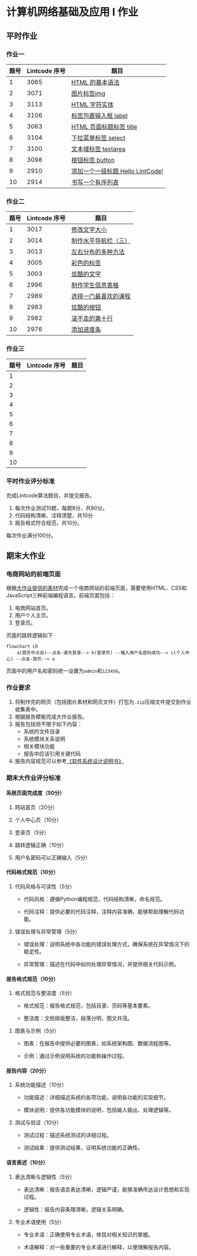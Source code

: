 # 计算机网络基础及应用 Ⅰ 作业

## 平时作业

### 作业一

| 题号 | Lintcode 序号 | 题目                                                         |
| ---- | ------------- | ------------------------------------------------------------ |
| 1    | 3065          | [HTML 的基本语法](https://www.lintcode.com/problem/3065/?showListFe=true&page=1&problemTypeId=16&pageSize=50) |
| 2    | 3071          | [图片标签img](https://www.lintcode.com/problem/3071/?showListFe=true&page=1&problemTypeId=16&pageSize=50) |
| 3    | 3113          | [HTML 字符实体](https://www.lintcode.com/problem/3113/?showListFe=true&page=1&problemTypeId=16&pageSize=50) |
| 4    | 3106          | [标签包裹输入框 label](https://www.lintcode.com/problem/3106/?showListFe=true&page=1&problemTypeId=16&pageSize=50) |
| 5    | 3063          | [HTML 页面标题标签 title](https://www.lintcode.com/problem/3063/?showListFe=true&page=1&problemTypeId=16&pageSize=50) |
| 6    | 3104          | [下拉菜单标签 select](https://www.lintcode.com/problem/3104/?showListFe=true&page=1&problemTypeId=16&pageSize=50) |
| 7    | 3100          | [文本域标签 textarea](https://www.lintcode.com/problem/3100/?showListFe=true&page=1&problemTypeId=16&pageSize=50) |
| 8    | 3098          | [按钮标签 button](https://www.lintcode.com/problem/3098/?showListFe=true&page=1&problemTypeId=16&pageSize=50) |
| 9    | 2910          | [添加一个一级标题 Hello LintCode!](https://www.lintcode.com/problem/2910/?showListFe=false&page=2&problemTypeId=16&pageSize=50) |
| 10   | 2914          | [书写一个有序列表](https://www.lintcode.com/problem/2914/?showListFe=true&page=2&problemTypeId=16&pageSize=50) |

### 作业二

| 题号 | Lintcode 序号 | 题目                                                         |
| ---- | ------------- | ------------------------------------------------------------ |
| 1    | 3017          | [修改文字大小](https://www.lintcode.com/problem/3017/?showListFe=true&page=1&problemTypeId=16&pageSize=50) |
| 2    | 3014          | [制作水平导航栏（三）](https://www.lintcode.com/problem/3014/?showListFe=true&page=1&problemTypeId=16&pageSize=50) |
| 3    | 3013          | [左右分布的多种方法](https://www.lintcode.com/problem/3013/?showListFe=true&page=1&problemTypeId=16&pageSize=50) |
| 4    | 3005          | [彩色的标签](https://www.lintcode.com/problem/3005/?showListFe=true&page=1&problemTypeId=16&pageSize=50) |
| 5    | 3003          | [炫酷的文字](https://www.lintcode.com/problem/3003/?showListFe=true&page=1&problemTypeId=16&pageSize=50) |
| 6    | 2996          | [制作学生信息表格](https://www.lintcode.com/problem/2996/?showListFe=true&page=1&problemTypeId=16&pageSize=50) |
| 7    | 2989          | [选择一门最喜欢的课程](https://www.lintcode.com/problem/2989/?showListFe=true&page=2&problemTypeId=16&pageSize=50) |
| 8    | 2983          | [炫酷的按钮](https://www.lintcode.com/problem/2983/?showListFe=true&page=2&problemTypeId=16&pageSize=50) |
| 9    | 2982          | [滚不走的第十行](https://www.lintcode.com/problem/2982/?showListFe=true&page=2&problemTypeId=16&pageSize=50) |
| 10   | 2976          | [添加进度条](https://www.lintcode.com/problem/2976/?showListFe=true&page=2&problemTypeId=16&pageSize=50) |

### 作业三

| 题号 | Lintcode 序号 | 题目 |
| ---- | ------------- | ---- |
| 1    |               |      |
| 2    |               |      |
| 3    |               |      |
| 4    |               |      |
| 5    |               |      |
| 6    |               |      |
| 7    |               |      |
| 8    |               |      |
| 9    |               |      |
| 10   |               |      |

### 平时作业评分标准

完成Lintcode算法题目，并提交报告。

1. 每次作业测试10题，每题8分，共80分。
2. 代码结构清晰、注释清楚，共10分
3. 报告格式符合规范，共10分。

每次作业满分100分。

## 期末大作业

### 电商网站的前端页面

根据[大作业提供的素材](https://resource-443.webvpn.ncut.edu.cn/asset/#/share?shareId=db619ec09d63e7745d21255310ee9d25)完成一个电商网站的前端页面，需要使用HTML、CSS和JavaScript三种前端编程语言。前端页面包括：

1. 电商网站首页。
2. 用户个人主页。
3. 登录页。

页面的跳转逻辑如下

```mermaid
flowchart LR
    a(首页中点击)--点击-请先登录--> b(登录页) --输入用户名密码成功--> c(个人中心) --点击-首页--> a
```

页面中的用户名和密码统一设置为`admin`和`123456`。

### 作业要求

1. 将制作完的网页（包括图片素材和网页文件）打包为`.zip`压缩文件提交到作业收集表中。
2. 根据报告模板完成大作业报告。
3. 报告包括但不限于如下内容：
   * 系统的文件目录
   * 系统模块关系说明
   * 相关模块功能
   * 报告中应该引用关键代码
4. 报告内容规范可以参考[《软件系统设计说明书》](https://cloud.tencent.com/developer/article/2037437)

### 期末大作业评分标准

#### 系统页面完成度（50分）

1. 网站首页（20分）

2. 个人中心页（10分）

3. 登录页（5分）

4. 跳转逻辑正确（10分）

5. 用户名密码可以正确输入（5分）

#### 代码格式规范（10分）

1. 代码风格与可读性（5分）

   - 代码风格：遵循Python编程规范，代码结构清晰，命名规范。

   - 代码注释：提供必要的代码注释，注释内容准确，能够帮助理解代码功能。

2. 错误处理与异常管理（5分）

   - 错误处理：说明系统中各功能的错误处理方式，确保系统在异常情况下的稳定性。

   - 异常管理：描述在代码中如何处理异常情况，并提供相关代码示例。

#### 报告格式规范（10分）

1. 格式规范与整洁度（5分）

   - 格式规范：报告格式规范，包括目录、页码等基本要素。

   - 整洁度：文档排版整洁，段落分明，图文并茂。

2. 图表与示例（5分）

   - 图表：在报告中提供必要的图表，如系统架构图、数据流程图等。

   - 示例：通过示例说明系统的功能和操作过程。

#### 报告内容（20分）

1. 系统功能描述（10分）

   - 功能描述：详细描述系统的各项功能，说明各功能的实现细节。

   - 模块说明：提供各功能模块的说明，包括输入输出、处理逻辑等。

2. 测试与验证（10分）

   - 测试过程：描述系统测试的详细过程。

   - 测试结果：提供测试结果，证明系统功能的正确性。

#### 语言表述（10分）

1. 表达清晰与逻辑性（5分）

   - 表达清晰：报告语言表达清晰，逻辑严谨，能够准确传达设计思想和实现过程。

   - 逻辑性：报告内容条理清晰，逻辑关系明确。

2. 专业术语使用（5分）

   - 专业术语：正确使用专业术语，体现对相关知识的掌握。

   - 术语解释：对一些重要的专业术语进行解释，以便理解报告内容。
